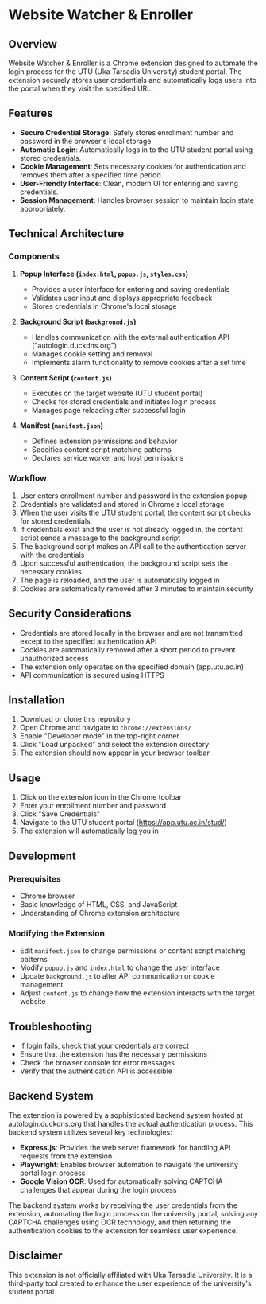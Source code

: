# Website Watcher & Enroller

## Overview

Website Watcher & Enroller is a Chrome extension designed to automate the login process for the UTU (Uka Tarsadia University) student portal. The extension securely stores user credentials and automatically logs users into the portal when they visit the specified URL.

## Features

- **Secure Credential Storage**: Safely stores enrollment number and password in the browser's local storage.
- **Automatic Login**: Automatically logs in to the UTU student portal using stored credentials.
- **Cookie Management**: Sets necessary cookies for authentication and removes them after a specified time period.
- **User-Friendly Interface**: Clean, modern UI for entering and saving credentials.
- **Session Management**: Handles browser session to maintain login state appropriately.

## Technical Architecture

### Components

1. **Popup Interface (`index.html`, `popup.js`, `styles.css`)**
   - Provides a user interface for entering and saving credentials
   - Validates user input and displays appropriate feedback
   - Stores credentials in Chrome's local storage

2. **Background Script (`background.js`)**
   - Handles communication with the external authentication API    ("autologin.duckdns.org")
   - Manages cookie setting and removal
   - Implements alarm functionality to remove cookies after a set time

3. **Content Script (`content.js`)**
   - Executes on the target website (UTU student portal)
   - Checks for stored credentials and initiates login process
   - Manages page reloading after successful login

4. **Manifest (`manifest.json`)**
   - Defines extension permissions and behavior
   - Specifies content script matching patterns
   - Declares service worker and host permissions

### Workflow

1. User enters enrollment number and password in the extension popup
2. Credentials are validated and stored in Chrome's local storage
3. When the user visits the UTU student portal, the content script checks for stored credentials
4. If credentials exist and the user is not already logged in, the content script sends a message to the background script
5. The background script makes an API call to the authentication server with the credentials
6. Upon successful authentication, the background script sets the necessary cookies
7. The page is reloaded, and the user is automatically logged in
8. Cookies are automatically removed after 3 minutes to maintain security

## Security Considerations

- Credentials are stored locally in the browser and are not transmitted except to the specified authentication API
- Cookies are automatically removed after a short period to prevent unauthorized access
- The extension only operates on the specified domain (app.utu.ac.in)
- API communication is secured using HTTPS

## Installation

1. Download or clone this repository
2. Open Chrome and navigate to `chrome://extensions/`
3. Enable "Developer mode" in the top-right corner
4. Click "Load unpacked" and select the extension directory
5. The extension should now appear in your browser toolbar

## Usage

1. Click on the extension icon in the Chrome toolbar
2. Enter your enrollment number and password
3. Click "Save Credentials"
4. Navigate to the UTU student portal (https://app.utu.ac.in/stud/)
5. The extension will automatically log you in

## Development

### Prerequisites

- Chrome browser
- Basic knowledge of HTML, CSS, and JavaScript
- Understanding of Chrome extension architecture

### Modifying the Extension

- Edit `manifest.json` to change permissions or content script matching patterns
- Modify `popup.js` and `index.html` to change the user interface
- Update `background.js` to alter API communication or cookie management
- Adjust `content.js` to change how the extension interacts with the target website

## Troubleshooting

- If login fails, check that your credentials are correct
- Ensure that the extension has the necessary permissions
- Check the browser console for error messages
- Verify that the authentication API is accessible


## Backend System

The extension is powered by a sophisticated backend system hosted at autologin.duckdns.org that handles the actual authentication process. This backend system utilizes several key technologies:

- **Express.js**: Provides the web server framework for handling API requests from the extension
- **Playwright**: Enables browser automation to navigate the university portal login process
- **Google Vision OCR**: Used for automatically solving CAPTCHA challenges that appear during the login process

The backend system works by receiving the user credentials from the extension, automating the login process on the university portal, solving any CAPTCHA challenges using OCR technology, and then returning the authentication cookies to the extension for seamless user experience.

## Disclaimer

This extension is not officially affiliated with Uka Tarsadia University. It is a third-party tool created to enhance the user experience of the university's student portal.


